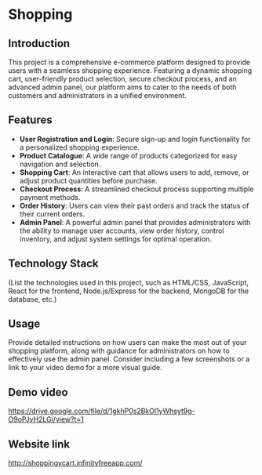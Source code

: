 # Shopping
## **Introduction**

This project is a comprehensive e-commerce platform designed to provide users with a seamless shopping experience. Featuring a dynamic shopping cart, user-friendly product selection, secure checkout process, and an advanced admin panel, our platform aims to cater to the needs of both customers and administrators in a unified environment.

## **Features**

- **User Registration and Login**: Secure sign-up and login functionality for a personalized shopping experience.
- **Product Catalogue**: A wide range of products categorized for easy navigation and selection.
- **Shopping Cart**: An interactive cart that allows users to add, remove, or adjust product quantities before purchase.
- **Checkout Process**: A streamlined checkout process supporting multiple payment methods.
- **Order History**: Users can view their past orders and track the status of their current orders.
- **Admin Panel**: A powerful admin panel that provides administrators with the ability to manage user accounts, view order history, control inventory, and adjust system settings for optimal operation.

## **Technology Stack**

(List the technologies used in this project, such as HTML/CSS, JavaScript, React for the frontend, Node.js/Express for the backend, MongoDB for the database, etc.)

## **Usage**

Provide detailed instructions on how users can make the most out of your shopping platform, along with guidance for administrators on how to effectively use the admin panel. Consider including a few screenshots or a link to your video demo for a more visual guide.

## **Demo video**

https://drive.google.com/file/d/1gkhP0s2BkOl1yWhsyt9g-O9oPJvH2LGi/view?t=1

## **Website link**

http://shoppingycart.infinityfreeapp.com/

